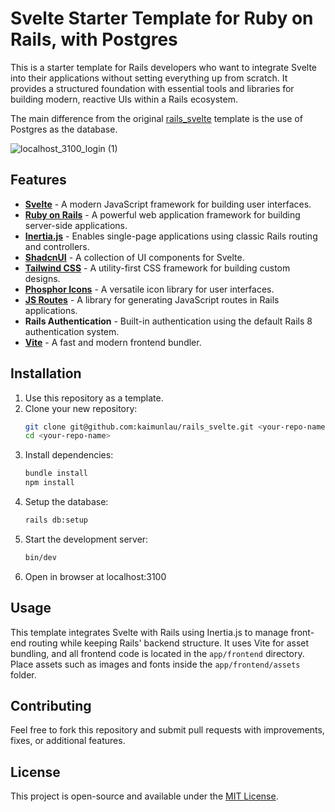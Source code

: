 # Svelte Starter Template for Ruby on Rails, with Postgres

This is a starter template for Rails developers who want to integrate Svelte into their applications without setting everything up from scratch. It provides a structured foundation with essential tools and libraries for building modern, reactive UIs within a Rails ecosystem.

The main difference from the original [rails_svelte](https://github.com/georgekettle/rails_svelte) template is the use of Postgres as the database.

![localhost_3100_login (1)](https://github.com/user-attachments/assets/e3d98e5c-6e4b-4d64-a5d3-e31209459f07)



## Features

- **[Svelte](https://svelte.dev/)** - A modern JavaScript framework for building user interfaces.
- **[Ruby on Rails](https://rubyonrails.org/)** - A powerful web application framework for building server-side applications.
- **[Inertia.js](https://inertiajs.com/)** - Enables single-page applications using classic Rails routing and controllers.
- **[ShadcnUI](https://ui.shadcn.com/)** - A collection of UI components for Svelte.
- **[Tailwind CSS](https://tailwindcss.com/)** - A utility-first CSS framework for building custom designs.
- **[Phosphor Icons](https://phosphoricons.com/)** - A versatile icon library for user interfaces.
- **[JS Routes](https://github.com/railsware/js-routes)** - A library for generating JavaScript routes in Rails applications.
- **Rails Authentication** - Built-in authentication using the default Rails 8 authentication system.
- **[Vite](https://vitejs.dev/)** - A fast and modern frontend bundler.

## Installation

1. Use this repository as a template.
2. Clone your new repository:
   ```sh
   git clone git@github.com:kaimunlau/rails_svelte.git <your-repo-name>
   cd <your-repo-name>
   ```
3. Install dependencies:
   ```sh
   bundle install
   npm install
   ```
4. Setup the database:
   ```sh
   rails db:setup
   ```
5. Start the development server:
   ```sh
   bin/dev
   ```
6. Open in browser at localhost:3100

## Usage

This template integrates Svelte with Rails using Inertia.js to manage front-end routing while keeping Rails' backend structure. It uses Vite for asset bundling, and all frontend code is located in the `app/frontend` directory. Place assets such as images and fonts inside the `app/frontend/assets` folder.

## Contributing

Feel free to fork this repository and submit pull requests with improvements, fixes, or additional features.

## License

This project is open-source and available under the [MIT License](LICENSE).

